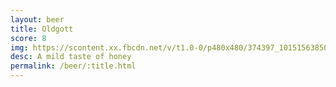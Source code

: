 ```yaml
---
layout: beer
title: Oldgott
score: 8
img: https://scontent.xx.fbcdn.net/v/t1.0-0/p480x480/374397_10151563850303745_1875521604_n.jpg?oh=777edf089c608e2872e7b4f8ac0448ce&oe=58DC8175
desc: A mild taste of honey
permalink: /beer/:title.html
---
```

